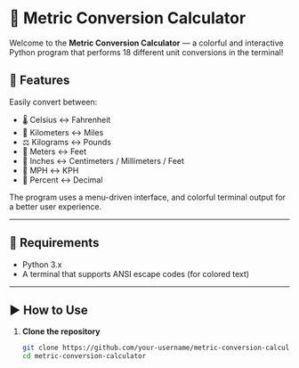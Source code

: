 # 📏 Metric Conversion Calculator

Welcome to the **Metric Conversion Calculator** — a colorful and interactive Python program that performs 18 different unit conversions in the terminal!

## 🚀 Features

Easily convert between:

- 🌡 Celsius ↔ Fahrenheit  
- 📏 Kilometers ↔ Miles  
- ⚖ Kilograms ↔ Pounds  
- 📐 Meters ↔ Feet  
- 📏 Inches ↔ Centimeters / Millimeters / Feet  
- 🚗 MPH ↔ KPH  
- 🔢 Percent ↔ Decimal  

The program uses a menu-driven interface, and colorful terminal output for a better user experience.

---

## 🧰 Requirements

- Python 3.x  
- A terminal that supports ANSI escape codes (for colored text)

---

## ▶️ How to Use

1. **Clone the repository**

   ```bash
   git clone https://github.com/your-username/metric-conversion-calculator.git
   cd metric-conversion-calculator

